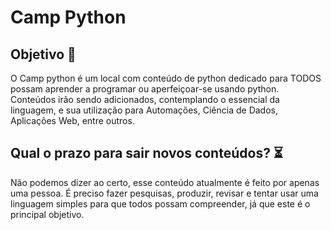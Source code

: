 # Camp Python

## Objetivo 🎯
O Camp python é um local com conteúdo de python dedicado para TODOS possam aprender a programar ou aperfeiçoar-se usando python. Conteúdos irão sendo adicionados, contemplando o essencial da linguagem, e sua utilização para Automações, Ciência de Dados, Aplicações Web, entre outros.


## Qual o prazo para sair novos conteúdos? ⏳
Não podemos dizer ao certo, esse conteúdo atualmente é feito por apenas uma pessoa. É preciso fazer pesquisas, produzir, revisar e tentar usar uma linguagem simples para que todos possam compreender, já que este é o principal objetivo.
